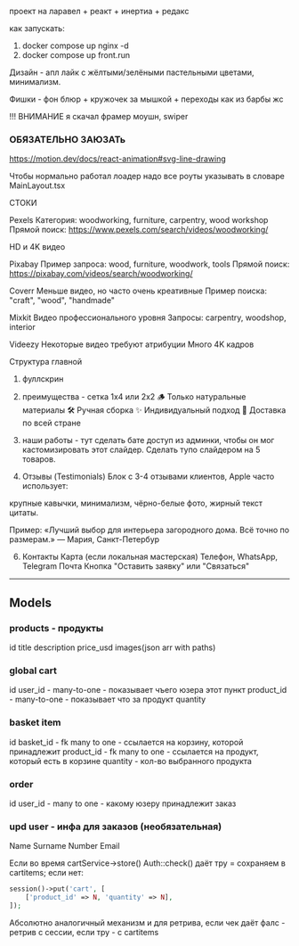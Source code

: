 проект на
ларавел + реакт + инертиа + редакс

как запускать:
1. docker compose up nginx -d
2. docker compose up front.run

Дизайн - апл лайк с жёлтыми/зелёными пастельными цветами, минимализм.

Фишки - фон блюр + кружочек за мышкой + переходы как из барбы жс


!!! ВНИМАНИЕ я скачал фрамер моушн, swiper

### ОБЯЗАТЕЛЬНО ЗАЮЗАТь
https://motion.dev/docs/react-animation#svg-line-drawing


Чтобы нормально работал лоадер надо все роуты указывать в словаре MainLayout.tsx



СТОКИ

Pexels
Категория: woodworking, furniture, carpentry, wood workshop
Прямой поиск: https://www.pexels.com/search/videos/woodworking/

HD и 4K видео

Pixabay
Пример запроса: wood, furniture, woodwork, tools
Прямой поиск: https://pixabay.com/videos/search/woodworking/

Coverr
Меньше видео, но часто очень креативные
Пример поиска: "craft", "wood", "handmade"

Mixkit
Видео профессионального уровня
Запросы: carpentry, woodshop, interior

Videezy
Некоторые видео требуют атрибуции
Много 4K кадров


Структура главной
1. фуллскрин

2. преимущества - сетка 1х4 или 2х2
🪵 Только натуральные материалы
🛠 Ручная сборка
✨ Индивидуальный подход
🚚 Доставка по всей стране

3. наши работы - тут сделать бате доступ из админки, чтобы он мог кастомизировать этот слайдер.
Сделать тупо слайдером на 5 товаров.

4. Отзывы (Testimonials)
Блок с 3-4 отзывами клиентов, Apple часто использует:

крупные кавычки,
минимализм,
чёрно-белые фото,
жирный текст цитаты.

Пример:
«Лучший выбор для интерьера загородного дома. Всё точно по размерам.»
— Мария, Санкт-Петербур

6. Контакты
Карта (если локальная мастерская)
Телефон, WhatsApp, Telegram
Почта
Кнопка "Оставить заявку" или "Связаться"

------------------------------
## Models
### products - продукты
id
title
description
price_usd
images(json arr with paths)

### global cart
id
user_id - many-to-one - показывает чъего юзера этот пункт
product_id - many-to-one - показывает что за продукт
quantity

### basket item
id
basket_id - fk many to one - ссылается на корзину, которой принадлежит
product_id - fk many to one - ссылается на продукт, который есть в корзине
quantity - кол-во выбранного продукта

### order
id
user_id - many to one - какому юзеру принадлежит заказ



### upd user - инфа для заказов (необязательная)
Name
Surname
Number
Email

Если во время cartService->store() Auth::check() даёт тру = сохраняем в cartitems; если нет:
```php
session()->put('cart', [
    ['product_id' => N, 'quantity' => N],
]);
```
Абсолютно аналогичный механизм и для ретрива, если чек даёт фалс - ретрив с сессии, если тру - с cartitems
